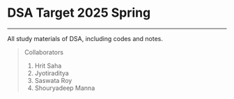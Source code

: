 # DSA Target 2025 Spring

---

All study materials of DSA, including codes and notes.

> Collaborators
> 1. Hrit Saha
> 2. Jyotiraditya
> 3. Saswata Roy
> 4. Shouryadeep Manna